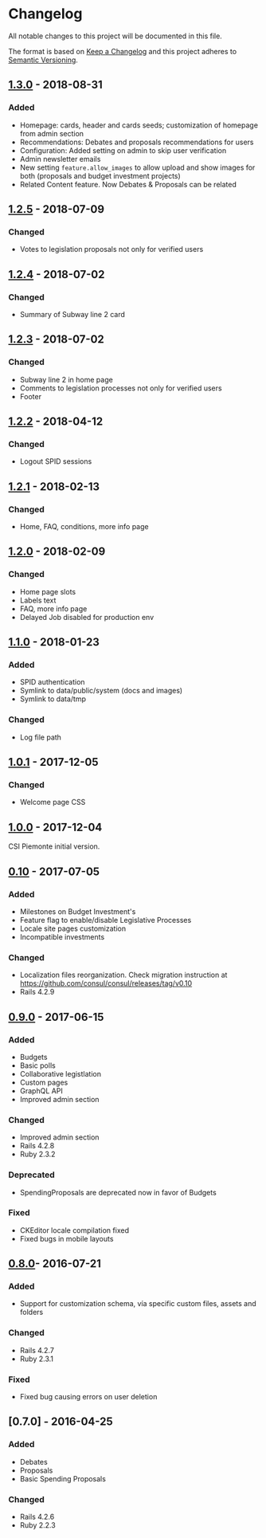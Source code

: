 # Changelog
All notable changes to this project will be documented in this file.

The format is based on [Keep a Changelog](http://keepachangelog.com/en/1.0.0/)
and this project adheres to [Semantic Versioning](http://semver.org/spec/v2.0.0.html).

## [1.3.0](https://github.com/csipiemonte/consul/compare/v1.2.5...v1.3.0) - 2018-08-31
### Added
- Homepage: cards, header and cards seeds; customization of homepage from admin section
- Recommendations: Debates and proposals recommendations for users
- Configuration: Added setting on admin to skip user verification
- Admin newsletter emails
- New setting `feature.allow_images` to allow upload and show images for both (proposals and budget investment projects)
- Related Content feature. Now Debates & Proposals can be related

## [1.2.5](https://github.com/csipiemonte/consul/compare/v1.2.4...v1.2.5) - 2018-07-09
### Changed
- Votes to legislation proposals not only for verified users

## [1.2.4](https://github.com/csipiemonte/consul/compare/v1.2.3...v1.2.4) - 2018-07-02
### Changed
- Summary of Subway line 2 card 

## [1.2.3](https://github.com/csipiemonte/consul/compare/v1.2.2...v1.2.3) - 2018-07-02
### Changed
- Subway line 2 in home page
- Comments to legislation processes not only for verified users
- Footer

## [1.2.2](https://github.com/csipiemonte/consul/compare/v1.2.1...v1.2.2) - 2018-04-12
### Changed
- Logout SPID sessions

## [1.2.1](https://github.com/csipiemonte/consul/compare/v1.2.0...v1.2.1) - 2018-02-13
### Changed
- Home, FAQ, conditions, more info page

## [1.2.0](https://github.com/csipiemonte/consul/compare/v1.1.0...v1.2.0) - 2018-02-09
### Changed
- Home page slots
- Labels text
- FAQ, more info page
- Delayed Job disabled for production env

## [1.1.0](https://github.com/csipiemonte/consul/compare/v1.0.1...v1.1.0) - 2018-01-23
### Added
- SPID authentication
- Symlink to data/public/system (docs and images)
- Symlink to data/tmp

### Changed
- Log file path

## [1.0.1](https://github.com/csipiemonte/consul/compare/v1.0.0...v1.0.1) - 2017-12-05
### Changed
- Welcome page CSS

## [1.0.0](https://github.com/csipiemonte/consul/compare/v0.10...v1.0.0) - 2017-12-04
CSI Piemonte initial version.

## [0.10](https://github.com/consul/consul/compare/v0.9...v0.10) - 2017-07-05
### Added
- Milestones on Budget Investment's
- Feature flag to enable/disable Legislative Processes
- Locale site pages customization
- Incompatible investments

### Changed
- Localization files reorganization. Check migration instruction at https://github.com/consul/consul/releases/tag/v0.10
- Rails 4.2.9

## [0.9.0](https://github.com/consul/consul/compare/v0.8...v0.9) - 2017-06-15
### Added
- Budgets
- Basic polls
- Collaborative legistlation
- Custom pages
- GraphQL API
- Improved admin section

### Changed
- Improved admin section
- Rails 4.2.8
- Ruby 2.3.2

### Deprecated
- SpendingProposals are deprecated now in favor of Budgets

### Fixed
- CKEditor locale compilation fixed
- Fixed bugs in mobile layouts

## [0.8.0](https://github.com/consul/consul/compare/v0.7...v0.8)- 2016-07-21
### Added
- Support for customization schema, vía specific custom files, assets and folders

### Changed
- Rails 4.2.7
- Ruby 2.3.1

### Fixed
- Fixed bug causing errors on user deletion

## [0.7.0] - 2016-04-25
### Added
- Debates
- Proposals
- Basic Spending Proposals

### Changed
- Rails 4.2.6
- Ruby 2.2.3

[Unreleased]: https://github.com/consul/consul/compare/v0.10...consul:master
[0.10.0]: https://github.com/consul/consul/compare/v0.9...v0.10
[0.9.0]: https://github.com/consul/consul/compare/v0.8...v0.9
[0.8.0]: https://github.com/consul/consul/compare/v0.7...v0.8
